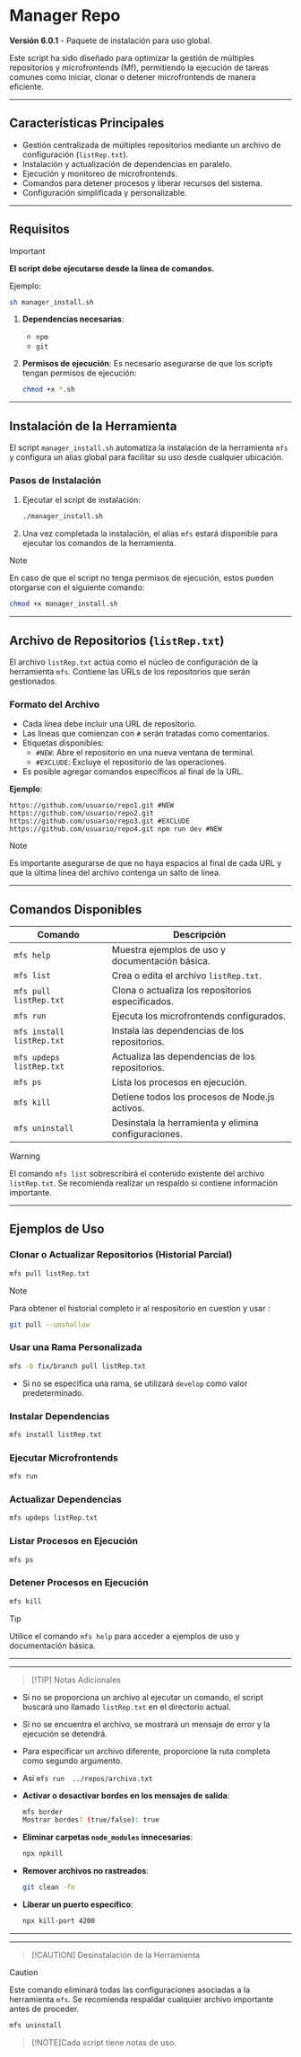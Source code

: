 # Manager Repo 

**Versión 6.0.1** - Paquete de instalación para uso global.

Este script ha sido diseñado para optimizar la gestión de múltiples repositorios y microfrontends (Mf), permitiendo la ejecución de tareas comunes como iniciar, clonar o detener microfrontends de manera eficiente.

---

## Características Principales

- Gestión centralizada de múltiples repositorios mediante un archivo de configuración (`listRep.txt`).
- Instalación y actualización de dependencias en paralelo.
- Ejecución y monitoreo de microfrontends.
- Comandos para detener procesos y liberar recursos del sistema.
- Configuración simplificada y personalizable.

---

## Requisitos

>[!IMPORTANT]
> **El script debe ejecutarse desde la línea de comandos.**
> 
> Ejemplo:
> ```bash
> sh manager_install.sh
> ```

1. **Dependencias necesarias**:
   - `npm`
   - `git`

2. **Permisos de ejecución**:
   Es necesario asegurarse de que los scripts tengan permisos de ejecución:
   ```bash
   chmod +x *.sh
   ```

---

## Instalación de la Herramienta

El script `manager_install.sh` automatiza la instalación de la herramienta `mfs` y configura un alias global para facilitar su uso desde cualquier ubicación.

### Pasos de Instalación

1. Ejecutar el script de instalación:
   ```bash
   ./manager_install.sh
   ```

2. Una vez completada la instalación, el alias `mfs` estará disponible para ejecutar los comandos de la herramienta.

>[!NOTE]
> En caso de que el script no tenga permisos de ejecución, estos pueden otorgarse con el siguiente comando:
> ```bash
> chmod +x manager_install.sh
> ```

---

## Archivo de Repositorios (`listRep.txt`)

El archivo `listRep.txt` actúa como el núcleo de configuración de la herramienta `mfs`. Contiene las URLs de los repositorios que serán gestionados.

### Formato del Archivo

- Cada línea debe incluir una URL de repositorio.
- Las líneas que comienzan con `#` serán tratadas como comentarios.
- Etiquetas disponibles:
  - `#NEW`: Abre el repositorio en una nueva ventana de terminal.
  - `#EXCLUDE`: Excluye el repositorio de las operaciones.
- Es posible agregar comandos específicos al final de la URL.

**Ejemplo**:
```text
https://github.com/usuario/repo1.git #NEW
https://github.com/usuario/repo2.git
https://github.com/usuario/repo3.git #EXCLUDE
https://github.com/usuario/repo4.git npm run dev #NEW
```

>[!NOTE]
> Es importante asegurarse de que no haya espacios al final de cada URL y que la última línea del archivo contenga un salto de línea.

---

## Comandos Disponibles

| Comando                  | Descripción                                      |
|--------------------------|--------------------------------------------------|
| `mfs help`               | Muestra ejemplos de uso y documentación básica. |
| `mfs list`               | Crea o edita el archivo `listRep.txt`.          |
| `mfs pull listRep.txt`   | Clona o actualiza los repositorios especificados.|
| `mfs run`                | Ejecuta los microfrontends configurados.        |
| `mfs install listRep.txt`| Instala las dependencias de los repositorios.   |
| `mfs updeps listRep.txt` | Actualiza las dependencias de los repositorios. |
| `mfs ps`                 | Lista los procesos en ejecución.                |
| `mfs kill`               | Detiene todos los procesos de Node.js activos.  |
| `mfs uninstall`          | Desinstala la herramienta y elimina configuraciones.|

>[!WARNING]
> El comando `mfs list` sobrescribirá el contenido existente del archivo `listRep.txt`. Se recomienda realizar un respaldo si contiene información importante.

---

## Ejemplos de Uso

### Clonar o Actualizar Repositorios (Historial Parcial)
```bash
mfs pull listRep.txt
```

>[!NOTE]
> Para obtener el historial completo ir al respositorio en cuestion y usar :
> ```bash
> git pull --unshallow
> ```

### Usar una Rama Personalizada
```bash
mfs -b fix/branch pull listRep.txt
```
- Si no se especifica una rama, se utilizará `develop` como valor predeterminado.

### Instalar Dependencias
```bash
mfs install listRep.txt
```

### Ejecutar Microfrontends
```bash
mfs run
```

### Actualizar Dependencias
```bash
mfs updeps listRep.txt
```

### Listar Procesos en Ejecución
```bash
mfs ps
```

### Detener Procesos en Ejecución
```bash
mfs kill
```
>[!TIP]
> Utilice el comando `mfs help` para acceder a ejemplos de uso y documentación básica.
>
>

---
---

>[!TIP] Notas Adicionales
- Si no se proporciona un archivo al ejecutar un comando, el script buscará uno llamado `listRep.txt` en el directorio actual.
- Si no se encuentra el archivo, se mostrará un mensaje de error y la ejecución se detendrá.
- Para especificar un archivo diferente, proporcione la ruta completa como segundo argumento.

- Asi `mfs run  ../repos/archivo.txt`  
 

- **Activar o desactivar bordes en los mensajes de salida**:
  ```bash
  mfs border
  Mostrar bordes? (true/false): true
  ```
 
- **Eliminar carpetas `node_modules` innecesarias**:
  ```bash
  npx npkill
  ```

- **Remover archivos no rastreados**:
  ```bash
  git clean -fn
  ```

- **Liberar un puerto específico**:
  ```bash
  npx kill-port 4200
  ```
---

---
>[!CAUTION] Desinstalación de la Herramienta

>[!CAUTION]
> Este comando eliminará todas las configuraciones asociadas a la herramienta `mfs`. Se recomienda respaldar cualquier archivo importante antes de proceder.
> ```bash
> mfs uninstall
> ```


>[!NOTE]Cada script tiene notas de uso.

